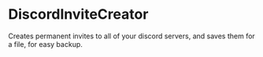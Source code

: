# DiscordInviteCreator
Creates permanent invites to all of your discord servers, and saves them for a file, for easy backup.
